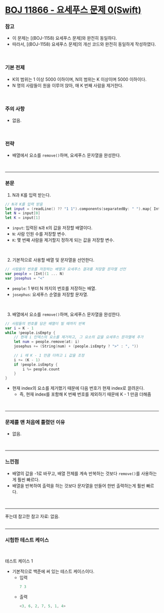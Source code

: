 # [BOJ 11866 - 요세푸스 문제 0(Swift)](https://www.acmicpc.net/problem/11866)

### 참고<br/>
 - 이 문제는 [(BOJ-1158) 요세푸스 문제]와 완전히 동일하다.<br/>
 - 따라서, [(BOJ-1158) 요세푸스 문제]의 개선 코드와 완전히 동일하게 작성하였다.<br/>
<br/>

### 기본 전제<br/>
 - K의 범위는 1 이상 5000 이하이며, N의 범위는 K 이상이며 5000 이하이다.<br/>
 - N 명의 사람들이 원을 이루어 앉아, 매 K 번째 사람을 제거한다.<br/>
<br/>

### 주의 사항<br/>
 - 없음.<br/>
<br/>

### 전략<br/>
 - 배열에서 요소를 `remove()`하며, 요세푸스 문자열을 완성한다.<br/>
<br/>

---
### 본문<br/>

1. N과 K를 입력 받는다.<br/>
```Swift
// N과 K를 입력 받음
let input = (readLine() ?? "1 1").components(separatedBy: " ").map{ Int($0) ?? 1 }
let N = input[0]
let K = input[1]
```
 - `input`: 입력된 `N`과 `K`의 값을 저장할 배열이다.<br/>
 - `N`: 사람 인원 수를 저장할 변수.<br/>
 - `K`: 몇 번째 사람을 제거할지 정하게 되는 값을 저장할 변수.<br/>
 <br/>

2. 기본적으로 사용할 배열 및 문자열을 선언한다.<br/>
```Swift
// 사람들의 번호를 저장하는 배열과 요세푸스 결과를 저장할 문자열 선언
var people = [Int](1 ... N)
var josephus = "<"
```
 - `people`: 1 부터 N 까지의 번호를 저장하는 배열.<br/>
 - `josephus`: 요세푸스 순열을 저장할 문자열.<br/>
 <br/>

3. 배열에서 요소를 `remove()`하며, 요세푸스 문자열을 완성한다.<br/>
```Swift
// 사람들의 번호를 담은 배열이 빌 때까지 반복
var i = K - 1
while !people.isEmpty {
    // 현재 i 인덱스의 요소를 제거하고, 그 요소의 값을 요세푸스 문자열에 추가
    let num = people.remove(at: i)
    josephus += (String(num) + (people.isEmpty ? ">" : ", "))
    
    // i 에 K - 1 만큼 더하고 i 값을 조정
    i += (K - 1)
    if !people.isEmpty {
        i %= people.count
    }
}
```
 - 현재 index의 요소를 제거했기 때문에 다음 번호가 현재 index로 끌려온다.<br/>
    - 즉, 현재 index를 포함해 K 번째 번호를 제외하기 때문에 K - 1 만큼 더해줌<br/>
<br/>

---
### 문제를 맨 처음에 틀렸던 이유<br/>
- 없음.<br/>
<br/>

---
### 느낀점<br/>
- 배열의 값을 -1로 바꾸고, 배열 전체를 계속 반복하는 것보다 `remove()`를 사용하는게 훨씬 빠르다.<br/>
- 배열을 반복하여 출력을 하는 것보다 문자열을 만들어 한번 출력하는게 훨씬 빠르다.<br/>
<br/>

--- 
푸는데 참고한 참고 자료: 없음.<br/>
<br/>

---
### 시험한 테스트 케이스
<br/>

테스트 케이스 1<br/>
- 기본적으로 백준에 써 있는 테스트 케이스이다.<br/>
    - 입력
        ```Swift
        7 3
        ```
    - 출력
        ```Swift
        <3, 6, 2, 7, 5, 1, 4>
        ```
<br/>
